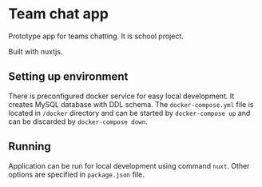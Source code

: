 # Team chat app

Prototype app for teams chatting. It is school project.

Built with nuxtjs.

## Setting up environment

There is preconfigured docker service for easy local development. It creates MySQL database with DDL schema.
The `docker-compose.yml` file is located in `/docker` directory and can be started by `docker-compose up` and can be 
discarded by `docker-compose down`.

## Running

Application can be run for local development using command `nuxt`. Other options are specified in `package.json` file.
